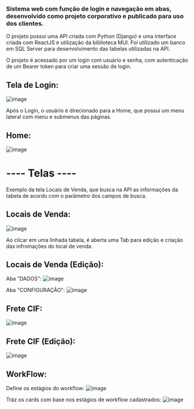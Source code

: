 ### Sistema web com função de login e navegação em abas, desenvolvido como projeto corporativo e publicado para uso dos clientes.

O projeto possui uma API criada com Python (Django) e uma interface criada com ReactJS e utilização da biblioteca MUI. Foi utilizado um banco em SQL Server para desenvolvimento das tabelas utilizadas na API.

O projeto é acessado por um login com usuário e senha, com autenticação de um Bearer token para criar uma sessão de login.

## Tela de Login:
![image](https://github.com/mtsferreira/AdminSystem--ReactJS-Python/assets/51208863/11d7c023-8f75-4983-97a1-7b8b9ae24535)

Após o Login, o usuário é direcionado para a Home, que possui um menu lateral com menu e submenus das páginas.

## Home:
![image](https://github.com/mtsferreira/AdminSystem--ReactJS-Python/assets/51208863/81f57e9d-9a2c-4cdf-bb83-a37adddf6dd3)


# ---- Telas ----

Exemplo da tela Locais de Venda, que busca na API as informações da tabela de acordo com o parâmetro dos campos de busca.
## Locais de Venda:
![image](https://github.com/mtsferreira/AdminSystem--ReactJS-Python/assets/51208863/a2ed1d4e-09bf-4b0f-aca4-8571aefd19d8)

Ao clicar em uma linhada tabela, é aberta uma Tab para edição e criação das infromações do local de venda. 
## Locais de Venda (Edição):

Aba "DADOS":
![image](https://github.com/mtsferreira/AdminSystem--ReactJS-Python/assets/51208863/2e0096f3-9505-4e55-918b-135a3fca6a4a)

Aba "CONFIGURAÇÃO":
![image](https://github.com/mtsferreira/AdminSystem--ReactJS-Python/assets/51208863/daa2449d-8ff7-4c9f-a8b1-f368211fad81)

## Frete CIF:
![image](https://github.com/mtsferreira/AdminSystem--ReactJS-Python/assets/51208863/f5285f6d-6d82-4337-bf4c-f1025f487e24)

## Frete CIF (Edição):
![image](https://github.com/mtsferreira/AdminSystem--ReactJS-Python/assets/51208863/5e0818f7-e466-45f5-be59-27fcef0117af)

## WorkFlow:

Define os estágios do workflow:
![image](https://github.com/mtsferreira/AdminSystem--ReactJS-Python/assets/51208863/2ea17c41-6b8d-4e33-826e-996d35b24e95)

Tráz os cards com base nos estágios de workflow cadastrados:
![image](https://github.com/mtsferreira/AdminSystem--ReactJS-Python/assets/51208863/cf67442d-047a-468c-87c0-d9a1174c7205)






